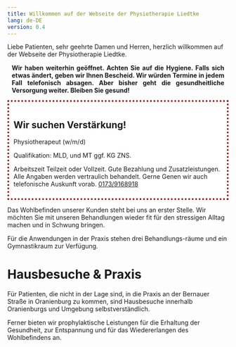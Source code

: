 ```yaml
---
title: Willkommen auf der Webseite der Physiotherapie Liedtke
lang: de-DE
version: 0.4
---
```


Liebe Patienten, sehr geehrte Damen und Herren, herzlich willkommen auf der Webseite der Physiotherapie Liedtke.

<p style="font-weight:bold;padding:0 10px;text-align: justify;">
Wir haben weiterhin geöffnet. Achten Sie auf die Hygiene. Falls sich etwas ändert, geben wir Ihnen Bescheid. Wir würden Termine in jedem Fall telefonisch absagen. Aber bisher geht die gesundheitliche Versorgung weiter. Bleiben Sie gesund!
</p>

<div style="border: 4px dotted #990000; background: white; padding: 10px; border-radius: 2px; overflow: hidden;">
  <h2>Wir suchen Verstärkung!</h2>	
  <p>Physiotherapeut (w/m/d)</p>
  <p>Qualifikation: MLD, und MT ggf. KG ZNS.</p>
<p>Arbeitszeit Teilzeit oder Vollzeit. Gute Bezahlung und Zusatzleistungen. Alle Angaben werden vertraulich behandelt. Gerne Genen wir auch telefonische Auskunft vorab. <a href="tel:+491739168918">0173/9168918</a></p>
  </p>
</div>

Das Wohlbefinden unserer Kunden steht bei uns an erster Stelle. Wir möchten Sie mit unseren Behandlungen wieder fit für den stressigen Alltag machen und in Schwung bringen.

Für die Anwendungen in der Praxis stehen drei Behandlungs-räume und ein Gymnastikraum zur Verfügung.

# Hausbesuche & Praxis

Für Patienten, die nicht in der Lage sind, in die Praxis an der Bernauer Straße in Oranienburg zu kommen, sind Hausbesuche innerhalb Oranienburgs und Umgebung selbstverständlich.

Ferner bieten wir prophylaktische Leistungen für die Erhaltung der Gesundheit, zur Entspannung und für das Wiedererlangen des Wohlbefindens an.

